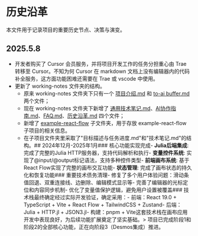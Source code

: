 # 历史沿革

本文件用于记录项目的重要历史节点、决策与演变。

## 2025.5.8

- 开发者购买了 Cursor 会员服务，并将项目开发工作的任务分担重心由 Trae 转移至 Cursor。不知为何 Cursor 在 markdown 文档上没有编辑器内的代码补全服务，这方面功能困难还需要在 Trae 或 vscode 中使用。
- 更新了 working-notes 文件夹的结构。
	- 原来 working-notes 文件夹下只有一个 [项目介绍.md](项目介绍.md) 和 [to-ai buffer.md](to-ai%20buffer.md) 两个文件；
	- 现在 working-notes 文件夹下新增了 [通用技术笔记.md](通用技术笔记.md)、[AI协作指南.md](AI协作指南.md)、[FAQ.md](FAQ.md)、[历史沿革.md](历史沿革.md) 四个文件；
	- 新增了 [example-react-flow](example-react-flow) 子文件夹，用于存放 example-react-flow 子项目的相关信息。
	- 在子项目文件夹里采取了"目标描述与任务进度.md"和"技术笔记.md"的结构。## 2024年12月-2025年1月### 核心功能实现完成- **Julia后端集成**: 完成了完整的Julia HTTP服务器，支持代码解析和执行- **变量控件系统**: 实现了@input/@output标记语法，支持多种控件类型- **前端画布系统**: 基于React Flow实现了完整的画布交互功能- **状态管理**: 完成了画布状态的持久化和恢复功能### 重要技术债务清理- 修复了多个用户体验问题：滑动条值回退、双重连接线、边删除、编辑模式显示等- 完善了编辑器的光标定位和内容同步机制- 优化了变量值保护逻辑，避免用户设置被覆盖### 技术栈最终确定经过实际开发验证，确定采用：- 前端：React 19.0 + TypeScript + Vite + React Flow + TailwindCSS + Zustand- 后端：Julia + HTTP.jl + JSON3.jl- 构建：pnpm + Vite这套技术栈在画布应用开发中表现良好，为后续功能扩展奠定了坚实基础。> 项目已完成阶段1和阶段2的全部核心功能，正在向阶段3（Desmos集成）推进。 